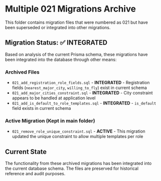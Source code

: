 # Multiple 021 Migrations Archive

This folder contains migration files that were numbered as 021 but have been superseded or integrated into other migrations.

## Migration Status: ✅ INTEGRATED

Based on analysis of the current Prisma schema, these migrations have been integrated into the database through other means:

### Archived Files

- `021_add_registration_role_fields.sql` - **INTEGRATED** - Registration fields (`nearest_major_city`, `willing_to_fly`) exist in current schema
- `021_add_major_cities_constraint.sql` - **INTEGRATED** - City constraint appears to be handled at application level
- `021_add_is_default_to_role_templates.sql` - **INTEGRATED** - `is_default` field exists in current schema

### Active Migration (Kept in main folder)
- `021_remove_role_unique_constraint.sql` - **ACTIVE** - This migration updated the unique constraint to allow multiple templates per role

## Current State
The functionality from these archived migrations has been integrated into the current database schema. The files are preserved for historical reference and audit purposes.